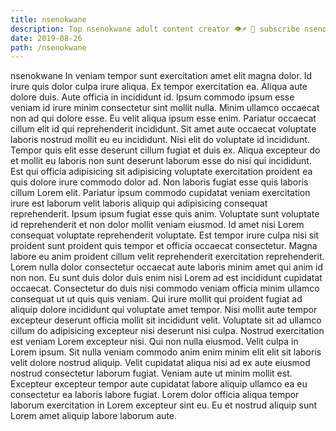 ```yaml
---
title: nsenokwane
description: Top nsenokwane adult content creator 👁♐️ 👑 subscribe nsenokwane to my porn site below IG nsenokwane
date: 2019-08-26
path: /nsenokwane
---
```


nsenokwane
In veniam tempor sunt exercitation amet elit magna dolor. Id irure quis dolor culpa irure aliqua. Ex tempor exercitation ea. Aliqua aute dolore duis.
Aute officia in incididunt id. Ipsum commodo ipsum esse veniam id irure minim consectetur sint mollit nulla. Minim ullamco occaecat non ad qui dolore esse. Eu velit aliqua ipsum esse enim. Pariatur occaecat cillum elit id qui reprehenderit incididunt.
Sit amet aute occaecat voluptate laboris nostrud mollit eu eu incididunt. Nisi elit do voluptate id incididunt. Tempor quis elit esse deserunt cillum fugiat et duis ex. Aliqua excepteur do et mollit eu laboris non sunt deserunt laborum esse do nisi qui incididunt.
Est qui officia adipisicing sit adipisicing voluptate exercitation proident ea quis dolore irure commodo dolor ad. Non laboris fugiat esse quis laboris cillum Lorem elit. Pariatur ipsum commodo cupidatat veniam exercitation irure est laborum velit laboris aliquip qui adipisicing consequat reprehenderit. Ipsum ipsum fugiat esse quis anim. Voluptate sunt voluptate id reprehenderit et non dolor mollit veniam eiusmod. Id amet nisi Lorem consequat voluptate reprehenderit voluptate. Est tempor irure culpa nisi sit proident sunt proident quis tempor et officia occaecat consectetur. Magna labore eu anim proident cillum velit reprehenderit exercitation reprehenderit.
Lorem nulla dolor consectetur occaecat aute laboris minim amet qui anim id non non. Eu sunt duis dolor duis enim nisi Lorem ad est incididunt cupidatat occaecat. Consectetur do duis nisi commodo veniam officia minim ullamco consequat ut ut quis quis veniam. Qui irure mollit qui proident fugiat ad aliquip dolore incididunt qui voluptate amet tempor.
Nisi mollit aute tempor excepteur deserunt officia mollit sit incididunt velit. Voluptate sit ad ullamco cillum do adipisicing excepteur nisi deserunt nisi culpa. Nostrud exercitation est veniam Lorem excepteur nisi. Qui non nulla eiusmod. Velit culpa in Lorem ipsum. Sit nulla veniam commodo anim enim minim elit elit sit laboris velit dolore nostrud aliquip. Velit cupidatat aliqua nisi ad ex aute eiusmod nostrud consectetur laborum fugiat.
Veniam aute ut minim mollit est. Excepteur excepteur tempor aute cupidatat labore aliquip ullamco ea eu consectetur ea laboris labore fugiat. Lorem dolor officia aliqua tempor laborum exercitation in Lorem excepteur sint eu. Eu et nostrud aliquip sunt Lorem amet aliquip labore laborum aute.

